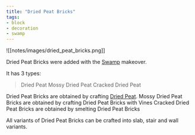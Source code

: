 ```yaml
---
title: "Dried Peat Bricks"
tags:
- block
- decoration
- swamp
---
```


![[notes/images/dried_peat_bricks.png]]

Dried Peat Bricks were added with the [Swamp](notes/makeover/swamp) makeover.

It has 3 types:
> Dried Peat
> Mossy Dried Peat
> Cracked Dried Peat

Dried Peat Bricks are obtained by crafting [Dried Peat](notes/block/dried_peat).
Mossy Dried Peat Bricks are obtained by crafting Dried Peat Bricks with Vines
Cracked Dried Peat Bricks are obtained by smelting Dried Peat Bricks

All variants of Dried Peat Bricks can be crafted into slab, stair and wall variants.

